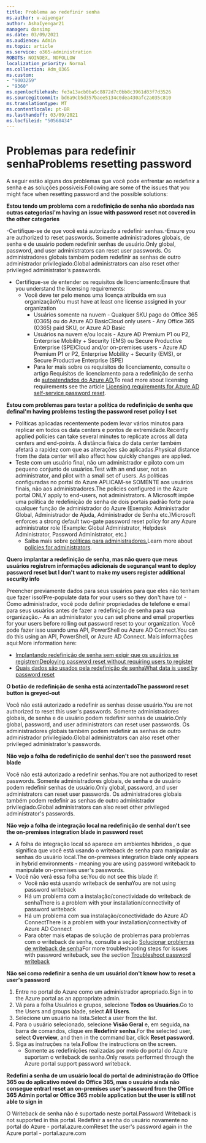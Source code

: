 ```yaml
---
title: Problema ao redefinir senha
ms.author: v-aiyengar
author: AshaIyengar21
manager: dansimp
ms.date: 03/09/2021
ms.audience: Admin
ms.topic: article
ms.service: o365-administration
ROBOTS: NOINDEX, NOFOLLOW
localization_priority: Normal
ms.collection: Adm_O365
ms.custom:
- "9003259"
- "9360"
ms.openlocfilehash: fe3a13acb0ba5c8872d7c0bb8c3961d83f7d3526
ms.sourcegitcommit: bd6a9cb5d357baee5134c0dea430afc2a035c810
ms.translationtype: MT
ms.contentlocale: pt-BR
ms.lasthandoff: 03/09/2021
ms.locfileid: "50568434"
---
```

# <a name="problems-resetting-password"></a><span data-ttu-id="2b5bd-102">Problemas para redefinir senha</span><span class="sxs-lookup"><span data-stu-id="2b5bd-102">Problems resetting password</span></span>

<span data-ttu-id="2b5bd-103">A seguir estão alguns dos problemas que você pode enfrentar ao redefinir a senha e as soluções possíveis:</span><span class="sxs-lookup"><span data-stu-id="2b5bd-103">Following are some of the issues that you might face when resetting password and the possible solutions:</span></span>

<span data-ttu-id="2b5bd-104">**Estou tendo um problema com a redefinição de senha não abordada nas outras categorias**</span><span class="sxs-lookup"><span data-stu-id="2b5bd-104">**I'm having an issue with password reset not covered in the other categories**</span></span>

<span data-ttu-id="2b5bd-105">-Certifique-se de que você está autorizado a redefinir senhas.</span><span class="sxs-lookup"><span data-stu-id="2b5bd-105">-Ensure you are authorized to reset passwords.</span></span> <span data-ttu-id="2b5bd-106">Somente administradores globais, de senha e de usuário podem redefinir senhas de usuário.</span><span class="sxs-lookup"><span data-stu-id="2b5bd-106">Only global, password, and user administrators can reset user passwords.</span></span> <span data-ttu-id="2b5bd-107">Os administradores globais também podem redefinir as senhas de outro administrador privilegiado.</span><span class="sxs-lookup"><span data-stu-id="2b5bd-107">Global administrators can also reset other privileged administrator's passwords.</span></span>
- <span data-ttu-id="2b5bd-108">Certifique-se de entender os requisitos de licenciamento:</span><span class="sxs-lookup"><span data-stu-id="2b5bd-108">Ensure that you understand the licensing requirements:</span></span>
    - <span data-ttu-id="2b5bd-109">Você deve ter pelo menos uma licença atribuída em sua organização</span><span class="sxs-lookup"><span data-stu-id="2b5bd-109">You must have at least one license assigned in your organization</span></span>
        - <span data-ttu-id="2b5bd-110">Usuários somente na nuvem - Qualquer SKU pago do Office 365 (O365) ou do Azure AD Basic</span><span class="sxs-lookup"><span data-stu-id="2b5bd-110">Cloud only users - Any Office 365 (O365) paid SKU, or Azure AD Basic</span></span>
        - <span data-ttu-id="2b5bd-111">Usuários na nuvem e/ou locais - Azure AD Premium P1 ou P2, Enterprise Mobility + Security (EMS) ou Secure Productive Enterprise (SPE)</span><span class="sxs-lookup"><span data-stu-id="2b5bd-111">Cloud and/or on-premises users - Azure AD Premium P1 or P2, Enterprise Mobility + Security (EMS), or Secure Productive Enterprise (SPE)</span></span>
        - <span data-ttu-id="2b5bd-112">Para ler mais sobre os requisitos de licenciamento, consulte o artigo Requisitos de licenciamento para a redefinição de senha de [autoatendados do Azure AD.](https://docs.microsoft.com/azure/active-directory/active-directory-passwords-licensing?WT.mc_id=Portal-Microsoft_Azure_Support)</span><span class="sxs-lookup"><span data-stu-id="2b5bd-112">To read more about licensing requirements see the article [Licensing requirements for Azure AD self-service password reset](https://docs.microsoft.com/azure/active-directory/active-directory-passwords-licensing?WT.mc_id=Portal-Microsoft_Azure_Support).</span></span>

<span data-ttu-id="2b5bd-113">**Estou com problemas para testar a política de redefinição de senha que defina**</span><span class="sxs-lookup"><span data-stu-id="2b5bd-113">**I'm having problems testing the password reset policy I set**</span></span>

- <span data-ttu-id="2b5bd-114">Políticas aplicadas recentemente podem levar vários minutos para replicar em todos os data centers e pontos de extremidade.</span><span class="sxs-lookup"><span data-stu-id="2b5bd-114">Recently applied policies can take several minutes to replicate across all data centers and end-points.</span></span> <span data-ttu-id="2b5bd-115">A distância física do data center também afetará a rapidez com que as alterações são aplicadas.</span><span class="sxs-lookup"><span data-stu-id="2b5bd-115">Physical distance from the data center will also affect how quickly changes are applied.</span></span>
- <span data-ttu-id="2b5bd-116">Teste com um usuário final, não um administrador e piloto com um pequeno conjunto de usuários.</span><span class="sxs-lookup"><span data-stu-id="2b5bd-116">Test with an end user, not an administrator, and pilot with a small set of users.</span></span> <span data-ttu-id="2b5bd-117">As políticas configuradas no portal do Azure APLICAM-se SOMENTE aos usuários finais, não aos administradores.</span><span class="sxs-lookup"><span data-stu-id="2b5bd-117">The policies configured in the Azure portal ONLY apply to end-users, not administrators.</span></span> <span data-ttu-id="2b5bd-118">A Microsoft impõe uma política de redefinição de senha de dois portais padrão forte para qualquer função de administrador do Azure (Exemplo: Administrador Global, Administrador de Ajuda, Administrador de Senha etc.)</span><span class="sxs-lookup"><span data-stu-id="2b5bd-118">Microsoft enforces a strong default two-gate password reset policy for any Azure administrator role (Example: Global Administrator, Helpdesk Administrator, Password Administrator, etc.)</span></span>
    - <span data-ttu-id="2b5bd-119">Saiba mais sobre [políticas para administradores.](https://docs.microsoft.com/azure/active-directory/active-directory-passwords-policy?WT.mc_id=Portal-Microsoft_Azure_Support#administrator-password-policy-differences)</span><span class="sxs-lookup"><span data-stu-id="2b5bd-119">Learn more about [policies for administrators](https://docs.microsoft.com/azure/active-directory/active-directory-passwords-policy?WT.mc_id=Portal-Microsoft_Azure_Support#administrator-password-policy-differences).</span></span>

<span data-ttu-id="2b5bd-120">**Quero implantar a redefinição de senha, mas não quero que meus usuários registrem informações adicionais de segurança**</span><span class="sxs-lookup"><span data-stu-id="2b5bd-120">**I want to deploy password reset but I don't want to make my users register additional security info**</span></span>

<span data-ttu-id="2b5bd-121">Preencher previamente dados para seus usuários para que eles não tenham que fazer isso!</span><span class="sxs-lookup"><span data-stu-id="2b5bd-121">Pre-populate data for your users so they don't have to!</span></span> <span data-ttu-id="2b5bd-122">- Como administrador, você pode definir propriedades de telefone e email para seus usuários antes de fazer a redefinição de senha para sua organização.</span><span class="sxs-lookup"><span data-stu-id="2b5bd-122">- As an administrator you can set phone and email properties for your users before rolling out password reset to your organization.</span></span> <span data-ttu-id="2b5bd-123">Você pode fazer isso usando uma API, PowerShell ou Azure AD Connect.</span><span class="sxs-lookup"><span data-stu-id="2b5bd-123">You can do this using an API, PowerShell, or Azure AD Connect.</span></span> <span data-ttu-id="2b5bd-124">Mais informações aqui:</span><span class="sxs-lookup"><span data-stu-id="2b5bd-124">More information here:</span></span>
- [<span data-ttu-id="2b5bd-125">Implantando redefinição de senha sem exigir que os usuários se registrem</span><span class="sxs-lookup"><span data-stu-id="2b5bd-125">Deploying password reset without requiring users to register</span></span>](https://docs.microsoft.com/azure/active-directory/active-directory-passwords-policy?WT.mc_id=Portal-Microsoft_Azure_Support#administrator-password-policy-differences)
- [<span data-ttu-id="2b5bd-126">Quais dados são usados pela redefinição de senha</span><span class="sxs-lookup"><span data-stu-id="2b5bd-126">What data is used by password reset</span></span>](https://docs.microsoft.com/azure/active-directory/active-directory-passwords-data?WT.mc_id=Portal-Microsoft_Azure_Support)

<span data-ttu-id="2b5bd-127">**O botão de redefinição de senha está acinzentado**</span><span class="sxs-lookup"><span data-stu-id="2b5bd-127">**The password reset button is greyed-out**</span></span>

<span data-ttu-id="2b5bd-128">Você não está autorizado a redefinir as senhas desse usuário.</span><span class="sxs-lookup"><span data-stu-id="2b5bd-128">You are not authorized to reset this user's passwords.</span></span> <span data-ttu-id="2b5bd-129">Somente administradores globais, de senha e de usuário podem redefinir senhas de usuário.</span><span class="sxs-lookup"><span data-stu-id="2b5bd-129">Only global, password, and user administrators can reset user passwords.</span></span> <span data-ttu-id="2b5bd-130">Os administradores globais também podem redefinir as senhas de outro administrador privilegiado.</span><span class="sxs-lookup"><span data-stu-id="2b5bd-130">Global administrators can also reset other privileged administrator's passwords.</span></span>

<span data-ttu-id="2b5bd-131">**Não vejo a folha de redefinição de senha**</span><span class="sxs-lookup"><span data-stu-id="2b5bd-131">**I don't see the password reset blade**</span></span>

<span data-ttu-id="2b5bd-132">Você não está autorizado a redefinir senhas.</span><span class="sxs-lookup"><span data-stu-id="2b5bd-132">You are not authorized to reset passwords.</span></span> <span data-ttu-id="2b5bd-133">Somente administradores globais, de senha e de usuário podem redefinir senhas de usuário.</span><span class="sxs-lookup"><span data-stu-id="2b5bd-133">Only global, password, and user administrators can reset user passwords.</span></span> <span data-ttu-id="2b5bd-134">Os administradores globais também podem redefinir as senhas de outro administrador privilegiado.</span><span class="sxs-lookup"><span data-stu-id="2b5bd-134">Global administrators can also reset other privileged administrator's passwords.</span></span>

<span data-ttu-id="2b5bd-135">**Não vejo a folha de integração local na redefinição de senha**</span><span class="sxs-lookup"><span data-stu-id="2b5bd-135">**I don't see the on-premises integration blade in password reset**</span></span>

- <span data-ttu-id="2b5bd-136">A folha de integração local só aparece em ambientes híbridos , o que significa que você está usando o writeback de senha para manipular as senhas do usuário local.</span><span class="sxs-lookup"><span data-stu-id="2b5bd-136">The on-premises integration blade only appears in hybrid environments - meaning you are using password writeback to manipulate on-premises user's passwords.</span></span>
- <span data-ttu-id="2b5bd-137">Você não verá essa folha se:</span><span class="sxs-lookup"><span data-stu-id="2b5bd-137">You do not see this blade if:</span></span>
    - <span data-ttu-id="2b5bd-138">Você não está usando writeback de senha</span><span class="sxs-lookup"><span data-stu-id="2b5bd-138">You are not using password writeback</span></span>
    - <span data-ttu-id="2b5bd-139">Há um problema com a instalação/conectividade do writeback de senha</span><span class="sxs-lookup"><span data-stu-id="2b5bd-139">There is a problem with your installation/connectivity of password writeback</span></span>
    - <span data-ttu-id="2b5bd-140">Há um problema com sua instalação/conectividade do Azure AD Connect</span><span class="sxs-lookup"><span data-stu-id="2b5bd-140">There is a problem with your installation/connectivity of Azure AD Connect</span></span>
    - <span data-ttu-id="2b5bd-141">Para obter mais etapas de solução de problemas para problemas com o writeback de senha, consulte a seção [Solucionar problemas de writeback de senha](https://docs.microsoft.com/azure/active-directory/active-directory-passwords-data?WT.mc_id=Portal-Microsoft_Azure_Support)</span><span class="sxs-lookup"><span data-stu-id="2b5bd-141">For more troubleshooting steps for issues with password writeback, see the section [Troubleshoot password writeback](https://docs.microsoft.com/azure/active-directory/active-directory-passwords-data?WT.mc_id=Portal-Microsoft_Azure_Support)</span></span>

<span data-ttu-id="2b5bd-142">**Não sei como redefinir a senha de um usuário**</span><span class="sxs-lookup"><span data-stu-id="2b5bd-142">**I don't know how to reset a user's password**</span></span>

1. <span data-ttu-id="2b5bd-143">Entre no portal do Azure como um administrador apropriado.</span><span class="sxs-lookup"><span data-stu-id="2b5bd-143">Sign in to the Azure portal as an appropriate admin.</span></span>
1. <span data-ttu-id="2b5bd-144">Vá para a folha Usuários e grupos, selecione **Todos os Usuários**.</span><span class="sxs-lookup"><span data-stu-id="2b5bd-144">Go to the Users and groups blade, select **All Users**.</span></span>
1. <span data-ttu-id="2b5bd-145">Selecione um usuário na lista.</span><span class="sxs-lookup"><span data-stu-id="2b5bd-145">Select a user from the list.</span></span>
1. <span data-ttu-id="2b5bd-146">Para o usuário selecionado, selecione **Visão Geral** e, em seguida, na barra de comandos, clique em **Redefinir senha**.</span><span class="sxs-lookup"><span data-stu-id="2b5bd-146">For the selected user, select **Overview**, and then in the command bar, click **Reset password**.</span></span>
1. <span data-ttu-id="2b5bd-147">Siga as instruções na tela.</span><span class="sxs-lookup"><span data-stu-id="2b5bd-147">Follow the instructions on the screen.</span></span>
    - <span data-ttu-id="2b5bd-148">Somente as redefinições realizadas por meio do portal do Azure suportam o writeback de senha.</span><span class="sxs-lookup"><span data-stu-id="2b5bd-148">Only resets performed through the Azure portal support password writeback.</span></span>

<span data-ttu-id="2b5bd-149">**Redefini a senha de um usuário local do portal de administração do Office 365 ou do aplicativo móvel do Office 365, mas o usuário ainda não consegue entrar**</span><span class="sxs-lookup"><span data-stu-id="2b5bd-149">**I reset an on-premises user's password from the Office 365 Admin portal or Office 365 mobile application but the user is still not able to sign in**</span></span>

<span data-ttu-id="2b5bd-150">O Writeback de senha não é suportado neste portal.</span><span class="sxs-lookup"><span data-stu-id="2b5bd-150">Password Writeback is not supported in this portal.</span></span> <span data-ttu-id="2b5bd-151">Redefinir a senha do usuário novamente no portal do Azure - portal.azure.com</span><span class="sxs-lookup"><span data-stu-id="2b5bd-151">Reset the user's password again in the Azure portal - portal.azure.com</span></span>


